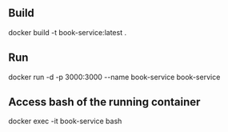 ## Build

docker build -t book-service:latest .

## Run

docker run -d -p 3000:3000 --name book-service book-service

## Access bash of the running container

docker exec -it book-service bash
